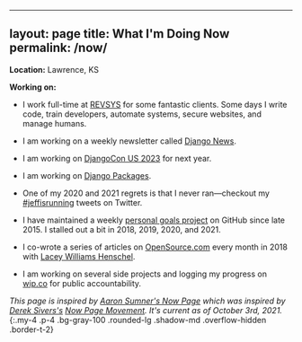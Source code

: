  ---
layout: page
title: What I'm Doing Now
permalink: /now/
---

**Location:** Lawrence, KS

**Working on:**

- I work full-time at [REVSYS][] for some fantastic clients.
  Some days I write code, train developers, automate systems, secure websites, and manage humans.

- I am working on a weekly newsletter called [Django News][].

- I am working on [DjangoCon US 2023][] for next year.

- I am working on [Django Packages][].

- One of my 2020 and 2021 regrets is that I never ran—checkout my [#jeffisrunning][] tweets on Twitter.

- I have maintained a weekly [personal goals project][] on GitHub since late 2015. I stalled out a bit in 2018, 2019, 2020, and 2021.

- I co-wrote a series of articles on [OpenSource.com][] every month in 2018 with [Lacey Williams Henschel][].

- I am working on several side projects and logging my progress on [wip.co][] for public accountability.

*This page is inspired by [Aaron Sumner's Now Page][] which was inspired by [Derek Sivers's][Derek Sivers] [Now Page Movement][]. It's current as of October 3rd, 2021.*
{:.my-4 .p-4 .bg-gray-100 .rounded-lg .shadow-md .overflow-hidden .border-t-2}

[#jeffisrunning]: https://twitter.com/search?q=%23jeffisrunning&src=typd
[Aaron Sumner's Now Page]: http://aaronsumner.com/pages/now.html
[Derek Sivers]: https://sivers.org/now
[Django News]: https://django-news.com/
[Django Packages]: https://djangopackages.org/
[DjangoCon US 2019]: https://2019.djangocon.us/
[DjangoCon US 2020]: https://2020.djangocon.us/
[DjangoCon US 2021]: https://2021.djangocon.us/
[DjangoCon US 2022]: https://2022.djangocon.us/
[DjangoCon US 2023]: https://2023.djangocon.us/
[Is the Lead Safe]: http://www.istheleadsafe.com/
[Keto diet]: https://www.reddit.com/r/keto/wiki/keto_in_a_nutshell
[Lacey Williams Henschel]: https://opensource.com/users/laceynwilliams
[Now Page Movement]: http://nownownow.com/about
[OpenSource.com]: https://opensource.com/users/jefftriplett
[personal goals project]: https://github.com/jefftriplett/personal-goals
[RevSys]: https://www.revsys.com/
[wip.co]: https://wip.co/@jefftriplett
